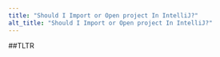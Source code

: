 ```yaml
---
title: "Should I Import or Open project In IntelliJ?"
alt_title: "Should I Import or Open project In IntelliJ?"
---
```


##TLTR

